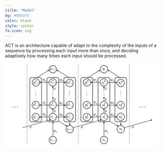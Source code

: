 ```yaml
---
title: "Model"
bg: #9AD1F5
color: black
style: center
fa-icon: cog
---
```


ACT is an architecture capable of adapt to the complexity of the inputs of a sequence by processing each input more than once, and deciding adaptively how many times each input should be processed.

<img src="./assets/act-rnn.png" alt="ACT"/>
